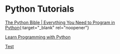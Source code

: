 # Python Tutorials

[The Python Bible | Everything You Need to Program in Python](https://hackr.io/tutorials/learn-python){:target="_blank" rel="noopener"}

[Learn Programming with Python](https://www.udemy.com/draft/94632/learn/v4/t/lecture/2301742 "(target|_blank)")

<a href="http://www.google.com" target="_blank">Test</a>